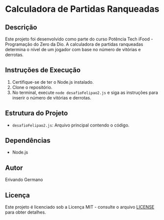 # Calculadora de Partidas Ranqueadas

## Descrição
Este projeto foi desenvolvido como parte do curso Potência Tech iFood - Programação do Zero da Dio. A calculadora de partidas ranqueadas determina o nível de um jogador com base no número de vitórias e derrotas.

## Instruções de Execução
1. Certifique-se de ter o Node.js instalado.
2. Clone o repositório.
3. No terminal, execute `node desafioFelipao2.js` e siga as instruções para inserir o número de vitórias e derrotas.

## Estrutura do Projeto
- `desafioFelipao2.js`: Arquivo principal contendo o código.

## Dependências
- Node.js

## Autor
Erivando Germano

## Licença
Este projeto é licenciado sob a Licença MIT - consulte o arquivo [LICENSE](LICENSE) para obter detalhes.

